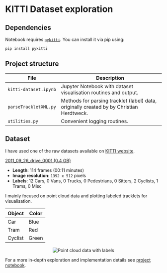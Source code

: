 # KITTI Dataset exploration

## Dependencies

Notebook requires [`pykitti`](https://github.com/utiasSTARS/pykitti). You can install it via pip using:

```
pip install pykitti
```

## Project structure

| File                         | Description                                                                        |
| ---------------------------- | ---------------------------------------------------------------------------------- |
| `kitti-dataset.ipynb`        | Jupyter Notebook with dataset visualisation routines and output.                  |
| `parseTrackletXML.py`        | Methods for parsing tracklet (label) data, originally created by by Christian Herdtweck.  |
| `utilities.py`               | Convenient logging routines.                                             |

## Dataset

I have used one of the raw datasets available on [KITTI website](http://www.cvlibs.net/datasets/kitti/raw_data.php). 

[2011_09_26_drive_0001 (0.4 GB)](http://kitti.is.tue.mpg.de/kitti/raw_data/2011_09_26_drive_0001/2011_09_26_drive_0001_sync.zip)

* **Length**: 114 frames (00:11 minutes)
* **Image resolution**: `1392 x 512` pixels
* **Labels**: 12 Cars, 0 Vans, 0 Trucks, 0 Pedestrians, 0 Sitters, 2 Cyclists, 1 Trams, 0 Misc

I mainly focused on point cloud data and plotting labeled tracklets for visualisation. 

| Object     | Color       |
| ---------- | ----------- |
| Car        | Blue        |
| Tram       | Red         |
| Cyclist    | Green       |

<p align="center">
  <img src="pcl_data.gif" alt="Point cloud data with labels"/>
</p>

For a more in-depth exploration and implementation details see [project notebook](kitti-dataset.ipynb).